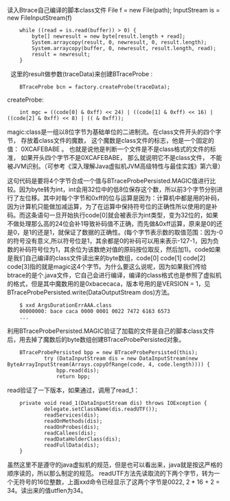 

读入Btrace自己编译的脚本class文件
        File f = new File(path);
        InputStream is = new FileInputStream(f)

        while ((read = is.read(buffer)) > 0) {
            byte[] newresult = new byte[result.length + read];
            System.arraycopy(result, 0, newresult, 0, result.length);
            System.arraycopy(buffer, 0, newresult, result.length, read);
            result = newresult;
        }
 
这里的result做参数(traceData)来创建BTraceProbe :

        BTraceProbe bcn = factory.createProbe(traceData);
        
createProbe:

        int mgc = ((code[0] & 0xff) << 24) | ((code[1] & 0xff) << 16) | ((code[2] & 0xff) << 8) | (( & 0xff));

magic:class是一组以8位字节为基础单位的二进制流。在class文件开头的四个字节， 存放着class文件的魔数， 这个魔数是class文件的标志，他是一个固定的值： 0XCAFEBABE 。 也就是说他是判断一个文件是不是class格式的文件的标准， 如果开头四个字节不是0XCAFEBABE， 那么就说明它不是class文件， 不能被JVM识别。（可参考《深入理解Java虚拟机JVM高级特性与最佳实践》第六章）

这句代码是要将4个字节合成一个值与BTraceProbePersisted.MAGIC值进行比较。因为byte转为int，int会用32位中的低8位保存这个数，所以前3个字节分别进行了左位移。其中对每个字节和0xff的位与运算是因为：计算机中都是用的补码，因为计算机只能做加减运算，为了在运算中保持符号位的正确性所以使用的是补码。而这条语句一旦开始执行code[0]就会被表示为int类型，变为32位的，如果不做处理那么高的24位会补1导致补码值不正确，而先做&0xff运算，原来是0的还是0，是1的还是1，就保证了数据的正确性。(每个字节表示数的取值范围：因为-0的符号没有意义,所以符号位是1，其余都是0的补码可以用来表示-127-1，因为负数的补码符号位为1，其余位为该数绝对值的原码按位取反，然后加1)。code如果是我们自己编译的class文件读出来的byte数组，code[0] code[1] code[2] code[3]指的就是magic这4个字节。为什么要这么说呢，因为如果我们传给btrace的是个.java文件，它自己会进行编译，编译的class格式也是参照了虚拟机的格式，但是其中魔数用的是0xbacecaca，版本号用的是VERSION = 1，见BTraceProbePersisted.write(DataOutputStream dos)方法。

        $ xxd ArgsDurationErrAAA.class 
        00000000: bace caca 0000 0001 0022 7472 6163 6573 
        ...

利用BTraceProbePersisted.MAGIC验证了加载的文件是自己的脚本class文件后，用去掉了魔数后的byte数组创建BTraceProbePersisted对象。

        BTraceProbePersisted bpp = new BTraceProbePersisted(this);
                try (DataInputStream dis = new DataInputStream(new ByteArrayInputStream(Arrays.copyOfRange(code, 4, code.length)))) {
                    bpp.read(dis);
                    return bpp;

read验证了一下版本，如果通过，调用了read_1：

        private void read_1(DataInputStream dis) throws IOException {
                delegate.setClassName(dis.readUTF());
                readServices(dis);
                readOnMethods(dis);
                readOnProbes(dis);
                readCallees(dis);
                readDataHolderClass(dis);
                readFullData(dis);
        }

虽然这里不是遵守的java虚拟机的规范，但是也可以看出来，java就是按这严格的顺序读的，所以那么制定的规范。
readUTF方法先读取流的下两个字节，转为一个无符号的16位整数，上面xxd命令已经显示了这两个字节是0022, 2 * 16 + 2 = 34。读出来的值utflen为34。



